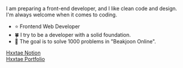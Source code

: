 <!--
**hxxtae/hxxtae** is a ✨ _special_ ✨ repository because its `README.md` (this file) appears on your GitHub profile.

Here are some ideas to get you started:

- 🔭 I’m currently working on ...
- 🌱 I’m currently learning ...
- 👯 I’m looking to collaborate on ...
- 🤔 I’m looking for help with ...
- 💬 Ask me about ...
- 📫 How to reach me: ...
- 😄 Pronouns: ...
- ⚡ Fun fact: ...
-->

I am preparing a front-end developer, and I like clean code and design.   
I'm always welcome when it comes to coding.
  - ⭐ Frontend Web Developer
  - 🍀 I try to be a developer with a solid foundation.
  - 🥇 The goal is to solve 1000 problems in "Beakjoon Online".

<a href="https://www.notion.so/Hxxtae-Growth-Note-02e6a0e829ae4a1398be64c556e7af23" target="_blank">Hxxtae Notion</a>
<br>
<a href="https://www.hxxtae.me/" target="_blank">Hxxtae Portfolio</a>
<br>
